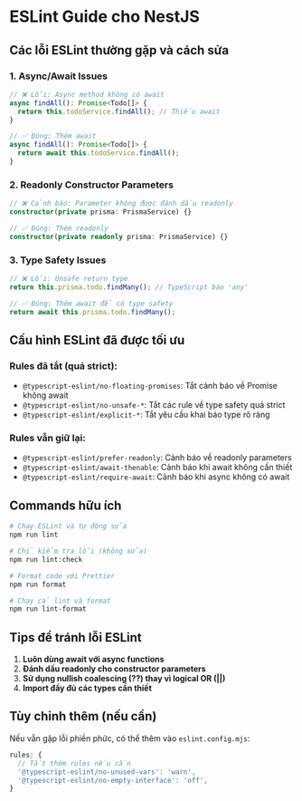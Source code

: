 # ESLint Guide cho NestJS

## Các lỗi ESLint thường gặp và cách sửa

### 1. **Async/Await Issues**

```typescript
// ❌ Lỗi: Async method không có await
async findAll(): Promise<Todo[]> {
  return this.todoService.findAll(); // Thiếu await
}

// ✅ Đúng: Thêm await
async findAll(): Promise<Todo[]> {
  return await this.todoService.findAll();
}
```

### 2. **Readonly Constructor Parameters**

```typescript
// ❌ Cảnh báo: Parameter không được đánh dấu readonly
constructor(private prisma: PrismaService) {}

// ✅ Đúng: Thêm readonly
constructor(private readonly prisma: PrismaService) {}
```

### 3. **Type Safety Issues**

```typescript
// ❌ Lỗi: Unsafe return type
return this.prisma.todo.findMany(); // TypeScript báo 'any'

// ✅ Đúng: Thêm await để có type safety
return await this.prisma.todo.findMany();
```

## Cấu hình ESLint đã được tối ưu

### Rules đã tắt (quá strict):

- `@typescript-eslint/no-floating-promises`: Tắt cảnh báo về Promise không await
- `@typescript-eslint/no-unsafe-*`: Tắt các rule về type safety quá strict
- `@typescript-eslint/explicit-*`: Tắt yêu cầu khai báo type rõ ràng

### Rules vẫn giữ lại:

- `@typescript-eslint/prefer-readonly`: Cảnh báo về readonly parameters
- `@typescript-eslint/await-thenable`: Cảnh báo khi await không cần thiết
- `@typescript-eslint/require-await`: Cảnh báo khi async không có await

## Commands hữu ích

```bash
# Chạy ESLint và tự động sửa
npm run lint

# Chỉ kiểm tra lỗi (không sửa)
npm run lint:check

# Format code với Prettier
npm run format

# Chạy cả lint và format
npm run lint-format
```

## Tips để tránh lỗi ESLint

1. **Luôn dùng await với async functions**
2. **Đánh dấu readonly cho constructor parameters**
3. **Sử dụng nullish coalescing (??) thay vì logical OR (||)**
4. **Import đầy đủ các types cần thiết**

## Tùy chỉnh thêm (nếu cần)

Nếu vẫn gặp lỗi phiền phức, có thể thêm vào `eslint.config.mjs`:

```javascript
rules: {
  // Tắt thêm rules nếu cần
  '@typescript-eslint/no-unused-vars': 'warn',
  '@typescript-eslint/no-empty-interface': 'off',
}
```

